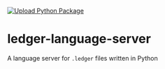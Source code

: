 [![Upload Python Package](https://github.com/springle/ledger-language-server/actions/workflows/python-publish.yml/badge.svg)](https://github.com/springle/ledger-language-server/actions/workflows/python-publish.yml)

# ledger-language-server

A language server for `.ledger` files written in Python

